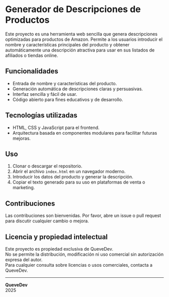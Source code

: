 # Generador de Descripciones de Productos

Este proyecto es una herramienta web sencilla que genera descripciones optimizadas para productos de Amazon. Permite a los usuarios introducir el nombre y características principales del producto y obtener automáticamente una descripción atractiva para usar en sus listados de afiliados o tiendas online.

## Funcionalidades

- Entrada de nombre y características del producto.
- Generación automática de descripciones claras y persuasivas.
- Interfaz sencilla y fácil de usar.
- Código abierto para fines educativos y de desarrollo.

## Tecnologías utilizadas

- HTML, CSS y JavaScript para el frontend.
- Arquitectura basada en componentes modulares para facilitar futuras mejoras.

## Uso

1. Clonar o descargar el repositorio.
2. Abrir el archivo `index.html` en un navegador moderno.
3. Introducir los datos del producto y generar la descripción.
4. Copiar el texto generado para su uso en plataformas de venta o marketing.

## Contribuciones

Las contribuciones son bienvenidas. Por favor, abre un issue o pull request para discutir cualquier cambio o mejora.

## Licencia y propiedad intelectual

Este proyecto es propiedad exclusiva de QueveDev.  
No se permite la distribución, modificación ni uso comercial sin autorización expresa del autor.  
Para cualquier consulta sobre licencias o usos comerciales, contacta a QueveDev.

---

**QueveDev**  
2025

